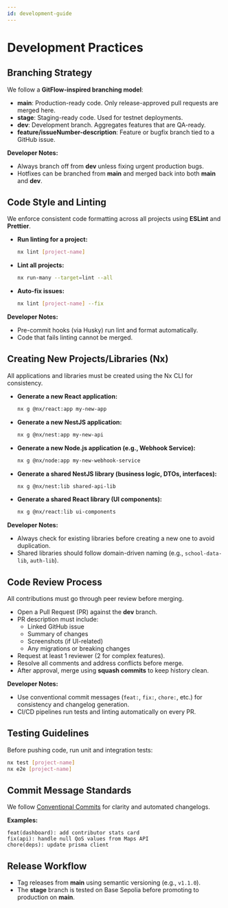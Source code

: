 ```yaml
---
id: development-guide
---
```


# Development Practices

## Branching Strategy
We follow a **GitFlow-inspired branching model**:

- **main**: Production-ready code. Only release-approved pull requests are merged here.
- **stage**: Staging-ready code. Used for testnet deployments.
- **dev**: Development branch. Aggregates features that are QA-ready.
- **feature/issueNumber-description**: Feature or bugfix branch tied to a GitHub issue.

**Developer Notes:**
- Always branch off from **dev** unless fixing urgent production bugs.
- Hotfixes can be branched from **main** and merged back into both **main** and **dev**.


## Code Style and Linting
We enforce consistent code formatting across all projects using **ESLint** and **Prettier**.

- **Run linting for a project:**
  ```bash
  nx lint [project-name]
  ```
- **Lint all projects:**
  ```bash
  nx run-many --target=lint --all
  ```
- **Auto-fix issues:**
  ```bash
  nx lint [project-name] --fix
  ```

**Developer Notes:**
- Pre-commit hooks (via Husky) run lint and format automatically.
- Code that fails linting cannot be merged.


## Creating New Projects/Libraries (Nx)
All applications and libraries must be created using the Nx CLI for consistency.

- **Generate a new React application:**
  ```bash
  nx g @nx/react:app my-new-app
  ```
- **Generate a new NestJS application:**
  ```bash
  nx g @nx/nest:app my-new-api
  ```
- **Generate a new Node.js application (e.g., Webhook Service):**
  ```bash
  nx g @nx/node:app my-new-webhook-service
  ```
- **Generate a shared NestJS library (business logic, DTOs, interfaces):**
  ```bash
  nx g @nx/nest:lib shared-api-lib
  ```
- **Generate a shared React library (UI components):**
  ```bash
  nx g @nx/react:lib ui-components
  ```

**Developer Notes:**
- Always check for existing libraries before creating a new one to avoid duplication.
- Shared libraries should follow domain-driven naming (e.g., `school-data-lib`, `auth-lib`).


## Code Review Process
All contributions must go through peer review before merging.

- Open a Pull Request (PR) against the **dev** branch.
- PR description must include:
  - Linked GitHub issue
  - Summary of changes
  - Screenshots (if UI-related)
  - Any migrations or breaking changes
- Request at least 1 reviewer (2 for complex features).
- Resolve all comments and address conflicts before merge.
- After approval, merge using **squash commits** to keep history clean.

**Developer Notes:**
- Use conventional commit messages (`feat:`, `fix:`, `chore:`, etc.) for consistency and changelog generation.
- CI/CD pipelines run tests and linting automatically on every PR.


## Testing Guidelines
Before pushing code, run unit and integration tests:

```bash
nx test [project-name]
nx e2e [project-name]
```


## Commit Message Standards
We follow [Conventional Commits](https://www.conventionalcommits.org/) for clarity and automated changelogs.

**Examples:**
```text
feat(dashboard): add contributor stats card
fix(api): handle null QoS values from Maps API
chore(deps): update prisma client
```


## Release Workflow
- Tag releases from **main** using semantic versioning (e.g., `v1.1.0`).
- The **stage** branch is tested on Base Sepolia before promoting to production on **main**.

